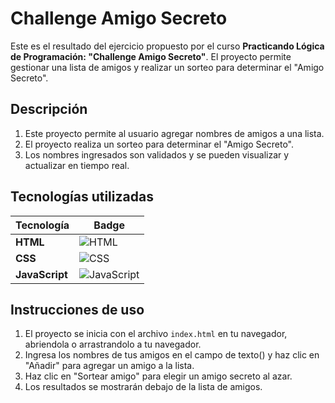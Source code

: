 # Challenge Amigo Secreto

Este es el resultado del ejercicio propuesto por el curso **Practicando Lógica de Programación: "Challenge Amigo Secreto"**. El proyecto permite gestionar una lista de amigos y realizar un sorteo para determinar el "Amigo Secreto".

## Descripción

1. Este proyecto permite al usuario agregar nombres de amigos a una lista.
2. El proyecto realiza un sorteo para determinar el "Amigo Secreto".
3. Los nombres ingresados son validados y se pueden visualizar y actualizar en tiempo real.

## Tecnologías utilizadas

| Tecnología    | Badge                         |
|---------------|-------------------------------|
| **HTML**      | ![HTML](https://img.shields.io/badge/HTML-5%20-orange) |
| **CSS**       | ![CSS](https://img.shields.io/badge/CSS-3%20-blue)    |
| **JavaScript**| ![JavaScript](https://img.shields.io/badge/JavaScript-ES6%20-yellow) |

## Instrucciones de uso

1. El proyecto se inicia con el archivo `index.html` en tu navegador, abriendola o arrastrandolo a tu navegador.
2. Ingresa los nombres de tus amigos en el campo de texto()  y haz clic en "Añadir" para agregar un amigo a la lista.
3. Haz clic en "Sortear amigo" para elegir un amigo secreto al azar.
4. Los resultados se mostrarán debajo de la lista de amigos.